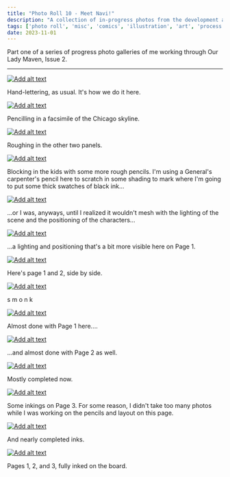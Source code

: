 ```yaml
---
title: "Photo Roll 10 - Meet Navi!"
description: "A collection of in-progress photos from the development and illustration process for the first three pages of Our Lady Maven." 
tags: ['photo roll', 'misc', 'comics', 'illustration', 'art', 'process', 'the garden']
date: 2023-11-01
---
```


Part one of a series of progress photo galleries of me working through Our Lady Maven, Issue 2.

<hr/>


<div class="floatcenter caption">
  <p><a href= "/photo/006/01.jpeg"><img src="/photo/006/01.jpeg" alt="Add alt text"></a></p>
  <p> Hand-lettering, as usual. It's how we do it here. </p>
</div>
<div class="floatcenter caption">
  <p><a href= "/photo/006/02.jpeg"><img src="/photo/006/02.jpeg" alt="Add alt text"></a></p>
  <p> Pencilling in a facsimile of the Chicago skyline. </a> </p>
</div>
<div class="floatcenter caption">
  <p><a href= "/photo/006/03.jpeg"><img src="/photo/006/03.jpeg" alt="Add alt text"></a></p>
  <p> Roughing in the other two panels. </p>
</div>
<div class="floatcenter caption">
  <p><a href= "/photo/006/04.jpeg"><img src="/photo/006/04.jpeg" alt="Add alt text"></a></p>
  <p> Blocking in the kids with some more rough pencils. I'm using a General's carpenter's pencil here to scratch in some shading to mark where I'm going to put some thick swatches of black ink... </a></p>
</div>
<div class="floatcenter caption">
  <p><a href= "/photo/006/05.jpeg"><img src="/photo/006/05.jpeg" alt="Add alt text"></a></p>
  <p> ...or I was, anyways, until I realized it wouldn't mesh with the lighting of the scene and the positioning of the characters... </a> </p>
</div>
<div class="floatcenter caption">
  <p><a href= "/photo/006/06.jpeg"><img src="/photo/006/06.jpeg" alt="Add alt text"></a></p>
  <p> ...a lighting and positioning that's a bit more visible here on Page 1. </p>
</div>
<div class="floatcenter caption">
  <p><a href= "/photo/006/07.jpeg"><img src="/photo/006/07.jpeg" alt="Add alt text"></a></p>
  <p> Here's page 1 and 2, side by side. </p>
</div>
<div class="floatcenter caption">
  <p><a href= "/photo/006/08.jpeg"><img src="/photo/006/08.jpeg" alt="Add alt text"></a></p>
  <p> s m o n k </p>
</div>
<div class="floatcenter caption">
  <p><a href= "/photo/006/09.jpeg"><img src="/photo/006/09.jpeg" alt="Add alt text"></a></p>
  <p> Almost done with Page 1 here....  </p>
</div>
<div class="floatcenter caption">
  <p><a href= "/photo/006/10.jpeg"><img src="/photo/006/10.jpeg" alt="Add alt text"></a></p>
  <p> ...and almost done with Page 2 as well. </p>
</div>
<div class="floatcenter caption">
  <p><a href= "/photo/006/11.jpeg"><img src="/photo/006/11.jpeg" alt="Add alt text"></a></p>
  <p> Mostly completed now. </p>
</div>
<div class="floatcenter caption">
  <p><a href= "/photo/006/12.jpeg"><img src="/photo/006/12.jpeg" alt="Add alt text"></a></p>
  <p> Some inkings on Page 3. For some reason, I didn't take too many photos while I was working on the pencils and layout on this page. </p>
</div>
<div class="floatcenter caption">
  <p><a href= "/photo/006/13.jpeg"><img src="/photo/006/13.jpeg" alt="Add alt text"></a></p>
  <p> And nearly completed inks. </p>
</div>
<div class="floatcenter caption">
  <p><a href= "/photo/006/14.jpeg"><img src="/photo/006/14.jpeg" alt="Add alt text"></a></p>
  <p> Pages 1, 2, and 3, fully inked on the board. </p>
</div>
